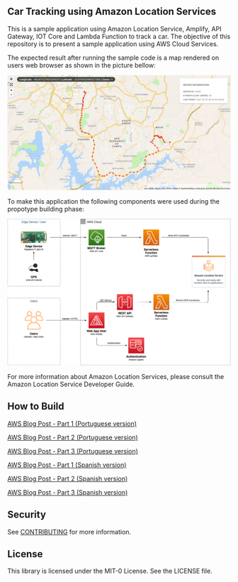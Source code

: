 <!--- 
Copyright Amazon.com, Inc. or its affiliates. All Rights Reserved.
SPDX-License-Identifier: MIT-0  
--->

## Car Tracking using Amazon Location Services

This is a sample application using Amazon Location Service, Amplify, API Gateway, IOT Core and Lambda Function to track a car. The objective of this repository is to present a sample application using AWS Cloud Services.

The expected result after running the sample code is a map rendered on users web browser as shown in the picture bellow: 

![Map](/img/map.png)

To make this application the following components were used during the propotype building phase:

![CarTracker](/img/CarTracker.png)

For more information about Amazon Location Services, please consult the Amazon Location Service Developer Guide.

## How to Build



[AWS Blog Post - Part 1 (Portuguese version)](https://aws.amazon.com/pt/blogs/aws-brasil/criando-o-seu-proprio-rastreador-veicular-parte-1/)

[AWS Blog Post - Part 2 (Portuguese version)](https://aws.amazon.com/pt/blogs/aws-brasil/criando-o-seu-proprio-rastreador-veicular-parte-2/)

[AWS Blog Post - Part 3 (Portuguese version)](https://aws.amazon.com/pt/blogs/aws-brasil/criando-proprio-rastreador-veicular-parte-3/)


[AWS Blog Post - Part 1 (Spanish version)](https://aws.amazon.com/es/blogs/aws-spanish/creacion-de-su-propio-rastreador-de-vehiculos-parte-1-2/)

[AWS Blog Post - Part 2 (Spanish version)](https://aws.amazon.com/es/blogs/aws-spanish/creacion-de-su-propio-rastreador-de-vehiculos-parte-2/)

[AWS Blog Post - Part 3 (Spanish version)](https://aws.amazon.com/es/blogs/aws-spanish/creacion-de-su-propio-rastreador-de-vehiculos-parte-3/)

## Security

See [CONTRIBUTING](CONTRIBUTING.md#security-issue-notifications) for more information.

## License

This library is licensed under the MIT-0 License. See the LICENSE file.

